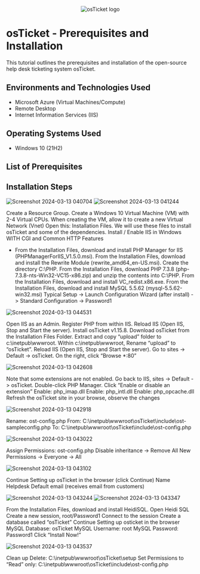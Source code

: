 <p align="center">
<img src="https://i.imgur.com/Clzj7Xs.png" alt="osTicket logo"/>
</p>

<h1>osTicket - Prerequisites and Installation</h1>
This tutorial outlines the prerequisites and installation of the open-source help desk ticketing system osTicket.<br />



<h2>Environments and Technologies Used</h2>

- Microsoft Azure (Virtual Machines/Compute)
- Remote Desktop
- Internet Information Services (IIS)

<h2>Operating Systems Used </h2>

- Windows 10</b> (21H2)

<h2>List of Prerequisites</h2>


<h2>Installation Steps</h2>



![Screenshot 2024-03-13 040704](https://github.com/hectorvalencia2/osticket-prereqs/assets/161524174/d163433a-144f-41b6-8034-6febacac0477)
![Screenshot 2024-03-13 041244](https://github.com/hectorvalencia2/osticket-prereqs/assets/161524174/0d07ac9b-9d31-469e-a737-e458d08d0dcf)

Create a Resource Group. Create a Windows 10 Virtual Machine (VM) with 2-4 Virtual CPUs. When creating the VM, allow it to create a new Virtual Network (Vnet)
Open this: Installation Files. We will use these files to install osTicket and some of the dependencies. 
Install / Enable IIS in Windows WITH CGI and Common HTTP Features
- From the Installation Files, download and install PHP Manager for IIS (PHPManagerForIIS_V1.5.0.msi). From the Installation Files, download and install the Rewrite Module (rewrite_amd64_en-US.msi). Create the directory C:\PHP. From the Installation Files, download PHP 7.3.8 (php-7.3.8-nts-Win32-VC15-x86.zip) and unzip the contents into C:\PHP. From the Installation Files, download and install VC_redist.x86.exe. From the Installation Files, download and install MySQL 5.5.62 (mysql-5.5.62-win32.msi) Typical Setup -> Launch Configuration Wizard (after install) -> Standard Configuration -> Password1

![Screenshot 2024-03-13 044531](https://github.com/hectorvalencia2/osticket-prereqs/assets/161524174/37f7aadd-2df9-410a-812e-c10d7ce9adb4)

Open IIS as an Admin. Register PHP from within IIS. Reload IIS (Open IIS, Stop and Start the server). Install osTicket v1.15.8. Download osTicket from the Installation Files Folder. Extract and copy “upload” folder to c:\inetpub\wwwroot. Within c:\inetpub\wwwroot, Rename “upload” to “osTicket”. Reload IIS (Open IIS, Stop and Start the server). Go to sites -> Default -> osTicket. On the right, click “Browse *:80”


![Screenshot 2024-03-13 042608](https://github.com/hectorvalencia2/osticket-prereqs/assets/161524174/81731531-6beb-4d97-8e88-55b9358cfeaa)

Note that some extensions are not enabled. Go back to IIS, sites -> Default -> osTicket. Double-click PHP Manager. Click “Enable or disable an extension”
Enable: php_imap.dll
Enable: php_intl.dll
Enable: php_opcache.dll
Refresh the osTicket site in your browse, observe the changes


![Screenshot 2024-03-13 042918](https://github.com/hectorvalencia2/osticket-prereqs/assets/161524174/04290351-c6a0-4a7e-92ff-a077e84e9480)

Rename: ost-config.php
From: C:\inetpub\wwwroot\osTicket\include\ost-sampleconfig.php
To: C:\inetpub\wwwroot\osTicket\include\ost-config.php

![Screenshot 2024-03-13 043022](https://github.com/hectorvalencia2/osticket-prereqs/assets/161524174/4be91049-511e-4028-ad0b-339d5a877426)

Assign Permissions: ost-config.php
Disable inheritance -> Remove All
New Permissions -> Everyone -> All

![Screenshot 2024-03-13 043102](https://github.com/hectorvalencia2/osticket-prereqs/assets/161524174/57bb375c-4f55-473d-9876-f32abfbd7519)

Continue Setting up osTicket in the browser (click Continue)
Name Helpdesk
Default email (receives email from customers)

![Screenshot 2024-03-13 043244](https://github.com/hectorvalencia2/osticket-prereqs/assets/161524174/62fb2b30-0c15-454d-b276-e1517d072961)
![Screenshot 2024-03-13 043347](https://github.com/hectorvalencia2/osticket-prereqs/assets/161524174/94a06e15-5c8c-4e0a-b4f7-73ce0986705e)

From the Installation Files, download and install HeidiSQL.
Open Heidi SQL
Create a new session, root/Password1
Connect to the session
Create a database called “osTicket”
Continue Setting up osticket in the browser
MySQL Database: osTicket
MySQL Username: root
MySQL Password: Password1
Click “Install Now!”

![Screenshot 2024-03-13 043537](https://github.com/hectorvalencia2/osticket-prereqs/assets/161524174/181a177e-3944-4231-b4e5-bc8eb4bf37dd)

Clean up
Delete: C:\inetpub\wwwroot\osTicket\setup
Set Permissions to “Read” only: C:\inetpub\wwwroot\osTicket\include\ost-config.php



